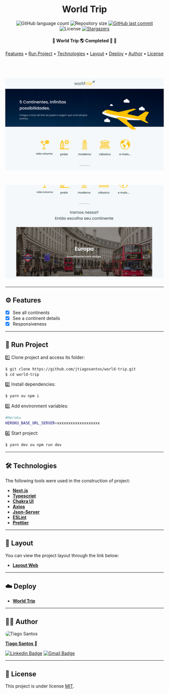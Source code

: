 <h1 align="center">World Trip</h1>

<p align="center">
  <img alt="GitHub language count" src="https://img.shields.io/github/languages/count/jtiagosantos/world-trip?color=%green">
  <img alt="Repository size" src="https://img.shields.io/github/repo-size/jtiagosantos/world-trip?color=blue">
  <a href="https://github.com/jtiagosantos/world-trip/commits/master">
    <img alt="GitHub last commit" src="https://img.shields.io/github/last-commit/jtiagosantos/world-trip?color=purple">
  </a>
  <img alt="License" src="https://img.shields.io/badge/license-MIT-brightgreen?color=orange">
   <a href="https://github.com/jtiagosantos/world-trip/stargazers">
    <img alt="Stargazers" src="https://img.shields.io/github/stars/jtiagosantos/world-trip?style=social">
  </a>
</p>

<h4 align="center"> 
	🚧  
World Trip 🌎 Completed 🚀 🚧
</h4>

<p align="center">
  <a href="#-features">Features</a> •
  <a href="#-run-project">Run Project</a> • 
  <a href="#-technologies">Technologies</a> • 
  <a href="#-layout">Layout</a> •
  <a href="#-deploy">Deploy</a> •
  <a href="#-author">Author</a> • 
  <a href="#-license">License</a>
</p>

<br>

<h1 align="center">
    <img alt="ig.news" src=".github/cover-1.png" />
</h1>

<h1 align="center">
    <img alt="ig.news" src=".github/cover-2.png" />
</h1>

<hr />

## ⚙️ Features

- [x] See all continents
- [x] See a continent details 
- [x] Responsiveness

<hr>

## 🚀 Run Project

1️⃣ Clone project and access its folder:

```bash
$ git clone https://github.com/jtiagosantos/world-trip.git
$ cd world-trip
```

2️⃣ Install dependencies:

```bash
$ yarn ou npm i
```

3️⃣ Add environment variables:

```bash
#Heroku
HEROKU_BASE_URL_SERVER=xxxxxxxxxxxxxxxxxxx
```

4️⃣ Start project:

```bash
$ yarn dev ou npm run dev
```
<hr>

## 🛠 Technologies

The following tools were used in the construction of project:

- **[Next.js](https://nextjs.org/)**
- **[Typescript](https://www.typescriptlang.org/)**
- **[Chakra UI](https://chakra-ui.com/)**
- **[Axios](https://axios-http.com/docs/api_intro)**
- **[Json-Server](https://www.npmjs.com/package/json-server)**
- **[ESLint](https://eslint.org/)**
- **[Prettier](https://prettier.io/)**

<hr>

## 🔖 Layout

You can view the project layout through the link below:

- **[Layout Web](https://www.figma.com/file/0Q2duHAmUFSFOoQT6NDJ11/Desafio-1-M%C3%B3dulo-4-ReactJS-(Copy)?node-id=0%3A1)**

<hr>

## :cloud: Deploy

- **[World Trip](https://world-trip-dq453nmge-jtiagosantos.vercel.app/)**

<hr>

## 👨‍💻 Author

<img src="https://avatars.githubusercontent.com/u/63312141?v=4" width="100" alt="Tiago Santos" style="border-radius: 50px;" />

<strong><a href="https://github.com/jtiagosantos">Tiago Santos </a>🚀</strong>

[![Linkedin Badge](https://img.shields.io/badge/linkedin-%230077B5.svg?&style=for-the-badge&logo=linkedin&logoColor=white&link=https://www.linkedin.com/in/jos%C3%A9-tiago-santos-de-lima-aaa4361a4/)](https://www.linkedin.com/in/josetiagosantosdelima/)
[![Gmail Badge](https://img.shields.io/badge/Gmail-D14836?style=for-the-badge&logo=gmail&logoColor=white)](mailto:tiago.santos@icomp.ufam.edu.br)

<hr>

## 📝 License

This project is under license [MIT](./LICENSE).
